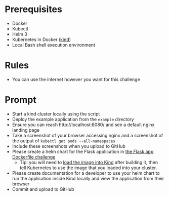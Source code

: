 # Prerequisites

- Docker
- Kubectl
- Helm 3
- Kubernetes in Docker ([kind](https://kind.sigs.k8s.io/))
- Local Bash shell execution environment

# Rules

- You can use the internet however you want for this challenge

# Prompt

- Start a kind cluster locally using the script
- Deploy the example application from the `example` directory
- Ensure you can reach http://localhost:8080/ and see a default nginx landing page
- Take a screenshot of your browser accessing nginx and a screenshot of the output of `kubectl get pods --all-namespaces`
- Include these screenshots when you upload to GitHub
- Please create a helm chart for the Flask application in [the Flask app Dockerfile challenge](../../docker/flask-application)
  - Tip: you will need to [load the image into Kind](https://kind.sigs.k8s.io/docs/user/quick-start/#loading-an-image-into-your-cluster) after building it, then tell Kubernetes to use the image that you loaded into your cluster.
- Please create documentation for a developer to use your helm chart to run the application inside Kind locally and view the application from their browser
- Commit and upload to GitHub
